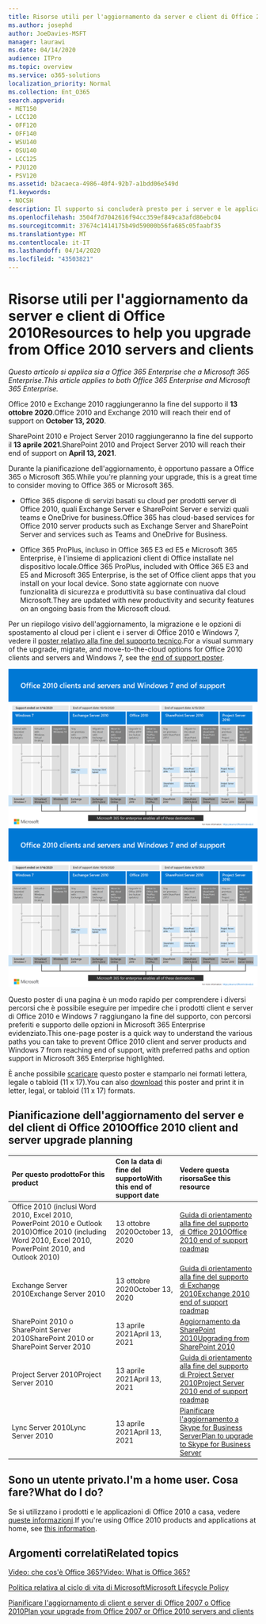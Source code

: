 ```yaml
---
title: Risorse utili per l'aggiornamento da server e client di Office 2010
ms.author: josephd
author: JoeDavies-MSFT
manager: laurawi
ms.date: 04/14/2020
audience: ITPro
ms.topic: overview
ms.service: o365-solutions
localization_priority: Normal
ms.collection: Ent_O365
search.appverid:
- MET150
- LCC120
- OFF120
- OFF140
- WSU140
- OSU140
- LCC125
- PJU120
- PSV120
ms.assetid: b2acaeca-4986-40f4-92b7-a1bdd06e549d
f1.keywords:
- NOCSH
description: Il supporto si concluderà presto per i server e le applicazioni client di Office 2010 e non sono disponibili contratti di supporto personalizzato. Utilizzare questo articolo per iniziare a pianificare l'aggiornamento.
ms.openlocfilehash: 3504f7d7042616f94cc359ef849ca3afd86ebc04
ms.sourcegitcommit: 37674c1414175b49d59000b56fa685c05faabf35
ms.translationtype: MT
ms.contentlocale: it-IT
ms.lasthandoff: 04/14/2020
ms.locfileid: "43503821"
---
```

# <a name="resources-to-help-you-upgrade-from-office-2010-servers-and-clients"></a><span data-ttu-id="1ce01-104">Risorse utili per l'aggiornamento da server e client di Office 2010</span><span class="sxs-lookup"><span data-stu-id="1ce01-104">Resources to help you upgrade from Office 2010 servers and clients</span></span>

<span data-ttu-id="1ce01-105">*Questo articolo si applica sia a Office 365 Enterprise che a Microsoft 365 Enterprise*.</span><span class="sxs-lookup"><span data-stu-id="1ce01-105">*This article applies to both Office 365 Enterprise and Microsoft 365 Enterprise.*</span></span>

<span data-ttu-id="1ce01-106">Office 2010 e Exchange 2010 raggiungeranno la fine del supporto il **13 ottobre 2020**.</span><span class="sxs-lookup"><span data-stu-id="1ce01-106">Office 2010 and Exchange 2010 will reach their end of support on **October 13, 2020**.</span></span> 

<span data-ttu-id="1ce01-107">SharePoint 2010 e Project Server 2010 raggiungeranno la fine del supporto il **13 aprile 2021**.</span><span class="sxs-lookup"><span data-stu-id="1ce01-107">SharePoint 2010 and Project Server 2010 will reach their end of support on **April 13, 2021**.</span></span>

<span data-ttu-id="1ce01-108">Durante la pianificazione dell'aggiornamento, è opportuno passare a Office 365 o Microsoft 365.</span><span class="sxs-lookup"><span data-stu-id="1ce01-108">While you're planning your upgrade, this is a great time to consider moving to Office 365 or Microsoft 365.</span></span> 

- <span data-ttu-id="1ce01-109">Office 365 dispone di servizi basati su cloud per prodotti server di Office 2010, quali Exchange Server e SharePoint Server e servizi quali teams e OneDrive for business.</span><span class="sxs-lookup"><span data-stu-id="1ce01-109">Office 365 has cloud-based services for Office 2010 server products such as Exchange Server and SharePoint Server and services such as Teams and OneDrive for Business.</span></span> 

- <span data-ttu-id="1ce01-110">Office 365 ProPlus, incluso in Office 365 E3 ed E5 e Microsoft 365 Enterprise, è l'insieme di applicazioni client di Office installate nel dispositivo locale.</span><span class="sxs-lookup"><span data-stu-id="1ce01-110">Office 365 ProPlus, included with Office 365 E3 and E5 and Microsoft 365 Enterprise, is the set of Office client apps that you install on your local device.</span></span> <span data-ttu-id="1ce01-111">Sono state aggiornate con nuove funzionalità di sicurezza e produttività su base continuativa dal cloud Microsoft.</span><span class="sxs-lookup"><span data-stu-id="1ce01-111">They are updated with new productivity and security features on an ongoing basis from the Microsoft cloud.</span></span>

<span data-ttu-id="1ce01-112">Per un riepilogo visivo dell'aggiornamento, la migrazione e le opzioni di spostamento al cloud per i client e i server di Office 2010 e Windows 7, vedere il [poster relativo alla fine del supporto tecnico](./media/upgrade-from-office-2010-servers-and-products/Office2010Windows7EndOfSupport.pdf).</span><span class="sxs-lookup"><span data-stu-id="1ce01-112">For a visual summary of the upgrade, migrate, and move-to-the-cloud options for Office 2010 clients and servers and Windows 7, see the [end of support poster](./media/upgrade-from-office-2010-servers-and-products/Office2010Windows7EndOfSupport.pdf).</span></span>

<span data-ttu-id="1ce01-113">[![Immagine del poster per la fine del supporto per client e server di Office 2010 e Windows 7](./media/upgrade-from-office-2010-servers-and-products/office2010-windows7-end-of-support.png)](./media/upgrade-from-office-2010-servers-and-products/Office2010Windows7EndOfSupport.pdf)</span><span class="sxs-lookup"><span data-stu-id="1ce01-113">[![Image for the end of support for Office 2010 clients and servers and Windows 7 poster](./media/upgrade-from-office-2010-servers-and-products/office2010-windows7-end-of-support.png)](./media/upgrade-from-office-2010-servers-and-products/Office2010Windows7EndOfSupport.pdf)</span></span>

<span data-ttu-id="1ce01-114">Questo poster di una pagina è un modo rapido per comprendere i diversi percorsi che è possibile eseguire per impedire che i prodotti client e server di Office 2010 e Windows 7 raggiungano la fine del supporto, con percorsi preferiti e supporto delle opzioni in Microsoft 365 Enterprise evidenziato.</span><span class="sxs-lookup"><span data-stu-id="1ce01-114">This one-page poster is a quick way to understand the various paths you can take to prevent Office 2010 client and server products and Windows 7 from reaching end of support, with preferred paths and option support in Microsoft 365 Enterprise highlighted.</span></span>

<span data-ttu-id="1ce01-115">È anche possibile [scaricare](https://github.com/MicrosoftDocs/microsoft-365-docs/raw/public/microsoft-365/media/migration-microsoft-365-enterprise-workload/Office2010Windows7EndOfSupport.pdf) questo poster e stamparlo nei formati lettera, legale o tabloid (11 x 17).</span><span class="sxs-lookup"><span data-stu-id="1ce01-115">You can also [download](https://github.com/MicrosoftDocs/microsoft-365-docs/raw/public/microsoft-365/media/migration-microsoft-365-enterprise-workload/Office2010Windows7EndOfSupport.pdf) this poster and print it in letter, legal, or tabloid (11 x 17) formats.</span></span>
      
## <a name="office-2010-client-and-server-upgrade-planning"></a><span data-ttu-id="1ce01-116">Pianificazione dell'aggiornamento del server e del client di Office 2010</span><span class="sxs-lookup"><span data-stu-id="1ce01-116">Office 2010 client and server upgrade planning</span></span>
  
|<span data-ttu-id="1ce01-117">**Per questo prodotto**</span><span class="sxs-lookup"><span data-stu-id="1ce01-117">**For this product**</span></span>|<span data-ttu-id="1ce01-118">**Con la data di fine del supporto**</span><span class="sxs-lookup"><span data-stu-id="1ce01-118">**With this end of support date**</span></span>|<span data-ttu-id="1ce01-119">**Vedere questa risorsa**</span><span class="sxs-lookup"><span data-stu-id="1ce01-119">**See this resource**</span></span>|
|:-----|:-----|:-----|
|<span data-ttu-id="1ce01-120">Office 2010 (inclusi Word 2010, Excel 2010, PowerPoint 2010 e Outlook 2010)</span><span class="sxs-lookup"><span data-stu-id="1ce01-120">Office 2010 (including Word 2010, Excel 2010, PowerPoint 2010, and Outlook 2010)</span></span>  <br/> | <span data-ttu-id="1ce01-121">13 ottobre 2020</span><span class="sxs-lookup"><span data-stu-id="1ce01-121">October 13, 2020</span></span> |[<span data-ttu-id="1ce01-122">Guida di orientamento alla fine del supporto di Office 2010</span><span class="sxs-lookup"><span data-stu-id="1ce01-122">Office 2010 end of support roadmap</span></span>](https://docs.microsoft.com/DeployOffice/office-2010-end-support-roadmap) <br/> |
|<span data-ttu-id="1ce01-123">Exchange Server 2010</span><span class="sxs-lookup"><span data-stu-id="1ce01-123">Exchange Server 2010</span></span>  <br/> | <span data-ttu-id="1ce01-124">13 ottobre 2020</span><span class="sxs-lookup"><span data-stu-id="1ce01-124">October 13, 2020</span></span>  |[<span data-ttu-id="1ce01-125">Guida di orientamento alla fine del supporto di Exchange 2010</span><span class="sxs-lookup"><span data-stu-id="1ce01-125">Exchange 2010 end of support roadmap</span></span>](exchange-2010-end-of-support.md) <br/> |
|<span data-ttu-id="1ce01-126">SharePoint 2010 o SharePoint Server 2010</span><span class="sxs-lookup"><span data-stu-id="1ce01-126">SharePoint 2010 or SharePoint Server 2010</span></span>  <br/> | <span data-ttu-id="1ce01-127">13 aprile 2021</span><span class="sxs-lookup"><span data-stu-id="1ce01-127">April 13, 2021</span></span> |[<span data-ttu-id="1ce01-128">Aggiornamento da SharePoint 2010</span><span class="sxs-lookup"><span data-stu-id="1ce01-128">Upgrading from SharePoint 2010</span></span>](upgrade-from-sharepoint-2010.md) <br/> |
|<span data-ttu-id="1ce01-129">Project Server 2010</span><span class="sxs-lookup"><span data-stu-id="1ce01-129">Project Server 2010</span></span> <br/> | <span data-ttu-id="1ce01-130">13 aprile 2021</span><span class="sxs-lookup"><span data-stu-id="1ce01-130">April 13, 2021</span></span> | [<span data-ttu-id="1ce01-131">Guida di orientamento alla fine del supporto di Project Server 2010</span><span class="sxs-lookup"><span data-stu-id="1ce01-131">Project Server 2010 end of support roadmap</span></span>](project-server-2010-end-of-support.md) <br/> |
|<span data-ttu-id="1ce01-132">Lync Server 2010</span><span class="sxs-lookup"><span data-stu-id="1ce01-132">Lync Server 2010</span></span> <br/> | <span data-ttu-id="1ce01-133">13 aprile 2021</span><span class="sxs-lookup"><span data-stu-id="1ce01-133">April 13, 2021</span></span> | [<span data-ttu-id="1ce01-134">Pianificare l'aggiornamento a Skype for Business Server</span><span class="sxs-lookup"><span data-stu-id="1ce01-134">Plan to upgrade to Skype for Business Server</span></span>](https://docs.microsoft.com/skypeforbusiness/plan-your-deployment/upgrade) <br/> |
    
## <a name="im-a-home-user-what-do-i-do"></a><span data-ttu-id="1ce01-135">Sono un utente privato.</span><span class="sxs-lookup"><span data-stu-id="1ce01-135">I'm a home user.</span></span> <span data-ttu-id="1ce01-136">Cosa fare?</span><span class="sxs-lookup"><span data-stu-id="1ce01-136">What do I do?</span></span>

<span data-ttu-id="1ce01-137">Se si utilizzano i prodotti e le applicazioni di Office 2010 a casa, vedere [queste informazioni](plan-upgrade-previous-versions-office.md#im-a-home-user-what-do-i-do).</span><span class="sxs-lookup"><span data-stu-id="1ce01-137">If you're using Office 2010 products and applications at home, see [this information](plan-upgrade-previous-versions-office.md#im-a-home-user-what-do-i-do).</span></span>

## <a name="related-topics"></a><span data-ttu-id="1ce01-138">Argomenti correlati</span><span class="sxs-lookup"><span data-stu-id="1ce01-138">Related topics</span></span>

[<span data-ttu-id="1ce01-139">Video: che cos'è Office 365?</span><span class="sxs-lookup"><span data-stu-id="1ce01-139">Video: What is Office 365?</span></span>](https://support.office.com/article/847caf12-2589-452c-8aca-1c009797678b.aspx)
  
[<span data-ttu-id="1ce01-140">Politica relativa al ciclo di vita di Microsoft</span><span class="sxs-lookup"><span data-stu-id="1ce01-140">Microsoft Lifecycle Policy</span></span>](https://go.microsoft.com/fwlink/?linkid=865200)

[<span data-ttu-id="1ce01-141">Pianificare l'aggiornamento di client e server di Office 2007 o Office 2010</span><span class="sxs-lookup"><span data-stu-id="1ce01-141">Plan your upgrade from Office 2007 or Office 2010 servers and clients</span></span>](plan-upgrade-previous-versions-office.md)


